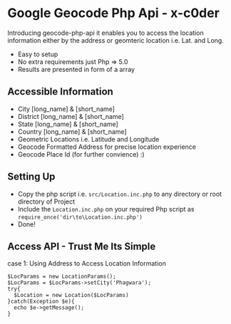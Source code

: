 # Google Geocode Php Api - x-c0der

Introducing geocode-php-api it enables you to access the location information either by the address or geomteric location i.e. Lat. and Long.
- Easy to setup
- No extra requirements just Php => 5.0
- Results are presented in form of a array

## Accessible Information
- City [long_name] & [short_name]
- District [long_name] & [short_name]
- State [long_name] & [short_name]
- Country [long_name] & [short_name]
- Geometric Locations i.e. Latitude and Longitude
- Geocode Formatted Address for precise location experience
- Geocode Place Id (for further convience) :)

## Setting Up
- Copy the php script i.e. <code>src/Location.inc.php</code> to any directory or root directory of Project
- Include the <code>Location.inc.php</code> on your required Php script as <code>require_once('dir\to\Location.inc.php')</code>
- Done!

## Access API - Trust Me Its Simple
case 1: Using Address to Access Location Information
```
$LocParams = new LocationParams();
$LocParams = $LocParams->setCity('Phagwara');
try{
  $Location = new Location($LocParams)
}catch(Exception $e){
  echo $e->getMessage();
}
